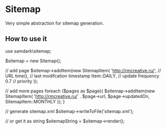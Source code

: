 Sitemap
=======

Very simple abstraction for sitemap generation.

How to use it
-------------

use samdark\sitemap;

$sitemap = new Sitemap();
 
// add page
$sitemap->addItem(new SitemapItem(
    'http://rmcreative.ru/', // URL
    time(), // last modifcation timestamp
    Item::DAILY, // update frequency
    0.7 // priority
));
 
// add more pages
foreach ($pages as $page){
    $sitemap->addItem(new SitemapItem(
        'http://rmcreative.ru/' . $page->url,
        $page->updatedOn,
        SitemapItem::MONTHLY
    ));
}
 
// generate sitemap.xml
$sitemap->writeToFile('sitemap.xml');

// or get it as string
$sitemapString = $sitemap->render();
